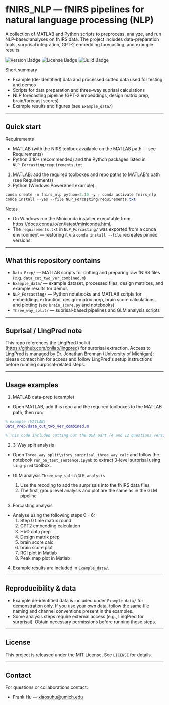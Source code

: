 # fNIRS_NLP — fNIRS pipelines for natural language processing (NLP)

A collection of MATLAB and Python scripts to preprocess, analyze, and run NLP-based analyses on fNIRS data. The project includes data-preparation tools, surprisal integration, GPT-2 embedding forecasting, and example results.

<p align="left">
  <img src="https://img.shields.io/badge/version-0.1-blue" alt="Version Badge">
  <img src="https://img.shields.io/badge/license-MIT-green" alt="License Badge">
  <img src="https://img.shields.io/badge/build-building_inprogress-yellow" alt="Build Badge">
</p>

Short summary
- Example (de-identified) data and processed cutted data used for testing and demos
- Scripts for data preparation and three-way suprisal calculations
- NLP forecasting pipeline (GPT-2 embeddings, design matrix prep, brain/forecast scores)
- Example results and figures (see `Example_data/`)

---

## Quick start

Requirements
- MATLAB (with the NIRS toolbox available on the MATLAB path — see Requirements)
- Python 3.10+ (recommended) and the Python packages listed in `NLP_Forcasting/requirements.txt`

1) MATLAB: add the required toolboxes and repo paths to MATLAB's path (see Requirements)
2) Python (Windows PowerShell example):

```powershell
conda create -n fnirs_nlp python=3.10 -y ; conda activate fnirs_nlp
conda install --yes --file NLP_Forcasting/requirements.txt
```

Notes
- On Windows run the Miniconda installer executable from https://docs.conda.io/en/latest/miniconda.html.
- The `requirements.txt` in `NLP_Forcasting/` was exported from a conda environment — restoring it via `conda install --file` recreates pinned versions.

---

## What this repository contains

- `Data_Prep/` — MATLAB scripts for cutting and preparing raw fNIRS files (e.g. `data_cut_two_ver_combined.m`)
- `Example_data/` — example dataset, processed files, design matrices, and example results for demos
- `NLP_Forcasting/` — Python notebooks and MATLAB scripts for embeddings extraction, design-matrix prep, brain score calculations, and plotting (see `brain_score.py` and notebooks)
- `Three_way_split/` — suprisal-based pipelines and GLM analysis scripts

---

## Suprisal / LingPred note
This repo references the LingPred toolkit (https://github.com/cnllab/lingpred) for surprisal extraction. Access to LingPred is managed by Dr. Jonathan Brennan (University of Michigan); please contact him for access and follow LingPred's setup instructions before running surprisal-related steps.

---

## Usage examples

1) MATLAB data-prep (example)

- Open MATLAB, add this repo and the required toolboxes to the MATLAB path, then run:

```matlab
% example (MATLAB)
Data_Prep/data_cut_two_ver_combined.m

% This code included cutting out the Q&A part (4 and 12 questions version) for the story fNIRS file
```

2) 3-Way split analysis

- Open `Three_way_split\story_surprisal_three_way_calc` and follow the notebook `run_on_test_sentence.ipynb` to extract 3-level surprisal using `ling-pred` toolbox.

- GLM analysis `Three_way_split\GLM_analysis`
   1. Use the recoding to add the surprisals into the fNIRS data files
   2. The first, group level analysis and plot are the same as in the GLM pipeline

3) Forcasting analysis

- Analyse using the following steps 0 - 6:
   1. Step 0 time matrix round
   2. GPT2 embedding calculation
   3. HbO data prep
   4. Design matrix prep
   5. brain score calc
   6. brain score plot
   7. ROI plot in Matlab
   8. Peak map plot in Matlab

4) Example results are included in `Example_data/`.

---

## Reproducibility & data

- Example de-identified data is included under `Example_data/` for demonstration only. If you use your own data, follow the same file naming and channel conventions present in the examples.
- Some analysis steps require external access (e.g., LingPred for surprisal). Obtain necessary permissions before running those steps.

---

## License

This project is released under the MIT License. See `LICENSE` for details.

---

## Contact

For questions or collaborations contact:

- Frank Hu — xiaosuhu@umich.edu


